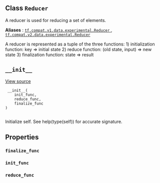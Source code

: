 

## Class  `Reducer` 
A reducer is used for reducing a set of elements.

**Aliases** : [ `tf.compat.v1.data.experimental.Reducer` ](/api_docs/python/tf/data/experimental/Reducer), [ `tf.compat.v2.data.experimental.Reducer` ](/api_docs/python/tf/data/experimental/Reducer)

A reducer is represented as a tuple of the three functions:  1) initialization function: key => initial state  2) reduce function: (old state, input) => new state  3) finalization function: state => result

##  `__init__` 
[View source](https://github.com/tensorflow/tensorflow/blob/r2.0/tensorflow/python/data/experimental/ops/grouping.py#L452-L455)

```
 __init__(
    init_func,
    reduce_func,
    finalize_func
)
 
```

Initialize self.  See help(type(self)) for accurate signature.

## Properties


###  `finalize_func` 


###  `init_func` 


###  `reduce_func` 
